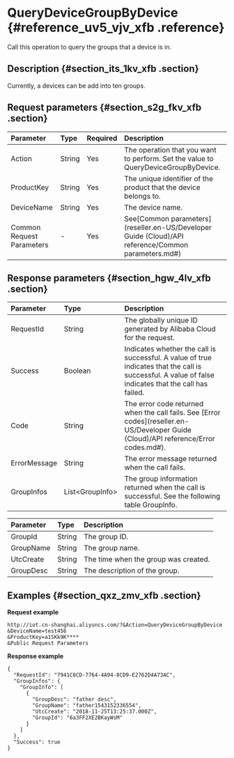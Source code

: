 # QueryDeviceGroupByDevice {#reference_uv5_vjv_xfb .reference}

Call this operation to query the groups that a device is in.

## Description {#section_its_1kv_xfb .section}

Currently, a devices can be add into ten groups.

## Request parameters {#section_s2g_fkv_xfb .section}

|Parameter|Type|Required|Description|
|:--------|:---|:-------|:----------|
|Action|String|Yes|The operation that you want to perform. Set the value to QueryDeviceGroupByDevice.|
|ProductKey|String|Yes|The unique identifier of the product that the device belongs to.|
|DeviceName|String|Yes|The device name.|
|Common Request Parameters|-|Yes|See[Common parameters](reseller.en-US/Developer Guide (Cloud)/API reference/Common parameters.md#)|

## Response parameters {#section_hgw_4lv_xfb .section}

|Parameter|Type|Description|
|:--------|:---|:----------|
|RequestId|String|The globally unique ID generated by Alibaba Cloud for the request.|
|Success|Boolean|Indicates whether the call is successful. A value of true indicates that the call is successful. A value of false indicates that the call has failed.|
|Code|String|The error code returned when the call fails. See [Error codes](reseller.en-US/Developer Guide (Cloud)/API reference/Error codes.md#).|
|ErrorMessage|String|The error message returned when the call fails.|
|GroupInfos|List<GroupInfo\>|The group information returned when the call is successful. See the following table GroupInfo.|

|Parameter|Type|Description|
|:--------|:---|:----------|
|GroupId|String|The group ID.|
|GroupName|String|The group name.|
|UtcCreate|String|The time when the group was created.|
|GroupDesc|String|The description of the group.|

## Examples {#section_qxz_zmv_xfb .section}

**Request example**

```
http://iot.cn-shanghai.aliyuncs.com/?&Action=QueryDeviceGroupByDevice
&DeviceName=test456
&ProductKey=a1SKk9K****
&Public Request Parameters
```

**Response example**

```
{
  "RequestId": "7941C8CD-7764-4A94-8CD9-E2762D4A73AC",
  "GroupInfos": {
    "GroupInfo": [
      {
        "GroupDesc": "father desc",
        "GroupName": "father1543152336554",
        "UtcCreate": "2018-11-25T13:25:37.000Z",
        "GroupId": "6a3FF2XE2BKayWsM"
      }
    ]
  },
  "Success": true
}
```

